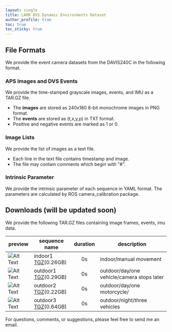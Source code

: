 ```yaml
---
layout: single
title: LARR DVS Dynamic Environments Dataset
author_profile: true
toc: true
toc_sticky: true
---
```


## File Formats
We provide the event camera datasets from the DAVIS240C in the following format.

### APS Images and DVS Events

We provide the time-stamped grayscale images, events, and IMU as a TAR.GZ file. 

* The **images** are stored as 240x180 8-bit monochrome images in PNG format.
* The **events** are stored as (t,x,y,p) in TXT format.
* Positive and negative events are marked as 1 or 0.

### Image Lists

We provide the list of images as a text file.
	
* Each line in the text file contains timestamp and image.
* The file may contain comments which begin with "#".

### Intrinsic Parameter

We provide the intrinsic parameter of each sequence in YAML format. The parameters are calculated by ROS camera_calibration package.

## Downloads (will be updated soon)

We provide the following TAR.GZ files containing image frames, events, imu data.

| preview | sequence name | duration | description |
|---------|---------------|:--------:|-------------|
| ![Alt Text](https://media.giphy.com/media/vFKqnCdLPNOKc/giphy.gif) | indoor1 <br> [TGZ](https://icsl.snu.ac.kr/sangillee/rgbd_dataset_one_object_static.tgz)(0.26GB) | 0s | indoor/manual movement |
| ![Alt Text](https://media.giphy.com/media/vFKqnCdLPNOKc/giphy.gif) | outdoor1 <br> [TGZ](https://icsl.snu.ac.kr/sangillee/rgbd_dataset_two_object_static.tgz)(0.29GB) | 0s | outdoor/day/one vehicle/camera stops later |
| ![Alt Text](https://media.giphy.com/media/vFKqnCdLPNOKc/giphy.gif) | outdoor2 <br> [TGZ](https://icsl.snu.ac.kr/sangillee/rgbd_dataset_place_items.tgz)(0.22GB) | 0s | outdoor/day/one motorcycle/ |
| ![Alt Text](https://media.giphy.com/media/vFKqnCdLPNOKc/giphy.gif) | outdoor3 <br> [TGZ](https://icsl.snu.ac.kr/sangillee/rgbd_dataset_flight_static.tgz)(0.64GB) | 0s | outdoor/night/three vehicles |

For questions, comments, or suggestions, please feel free to send me an email.
